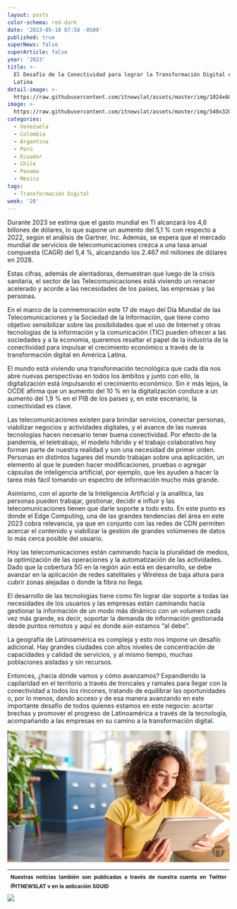 ```yaml
---
layout: posts
color-schema: red-dark
date: '2023-05-18 07:58 -0500'
published: true
superNews: false
superArticle: false
year: '2023'
title: >-
  El Desafío de la Conectividad para lograr la Transformación Digital en América
  Latina 
detail-image: >-
  https://raw.githubusercontent.com/itnewslat/assets/master/img/1024x680/mujer-con-tablet-g.jpg
image: >-
  https://raw.githubusercontent.com/itnewslat/assets/master/img/540x320/mujer-con-tablet-p.jpg
categories:
  - Venezuela
  - Colombia
  - Argentina
  - Perú
  - Ecuador
  - Chile
  - Panama
  - Mexico
tags:
  - Transformación Digital
week: '20'
---
```

Durante 2023 se estima que el gasto mundial en TI alcanzará los 4,6 billones de dólares, lo que supone un aumento del 5,1 % con respecto a 2022, según el análisis de Gartner, Inc. Además, se espera que el mercado mundial de servicios de telecomunicaciones crezca a una tasa anual compuesta (CAGR) del 5,4 %, alcanzando los 2.467 mil millones de dólares en 2028.
 
Estas cifras, además de alentadoras, demuestran que luego de la crisis sanitaria, el sector de las Telecomunicaciones está viviendo un renacer acelerado y acorde a las necesidades de los países, las empresas y las personas.
 
En el marco de la conmemoración este 17 de mayo del Día Mundial de las Telecomunicaciones y la Sociedad de la Información, que tiene como objetivo sensibilizar sobre las posibilidades que el uso de Internet y otras tecnologías de la información y la comunicación (TIC) pueden ofrecer a las sociedades y a la economía, queremos resaltar el papel de la industria de la conectividad para impulsar el crecimiento económico a través de la transformación digital en América Latina.
 
El mundo está viviendo una transformación tecnológica que cada día nos abre nuevas perspectivas en todos los ámbitos y junto con ello, la digitalización está impulsando el crecimiento económico. Sin ir más lejos, la OCDE afirma que un aumento del 10 % en la digitalización conduce a un aumento del 1,9 % en el PIB de los países y, en este escenario, la conectividad es clave.
 
Las telecomunicaciones existen para brindar servicios, conectar personas, viabilizar negocios y actividades digitales, y el avance de las nuevas tecnologías hacen necesario tener buena conectividad. Por efecto de la pandemia, el teletrabajo, el modelo híbrido y el trabajo colaborativo hoy forman parte de nuestra realidad y son una necesidad de primer orden. Personas en distintos lugares del mundo trabajan sobre una aplicación, un elemento al que le pueden hacer modificaciones, pruebas o agregar cápsulas de inteligencia artificial, por ejemplo, que les ayuden a hacer la tarea más fácil tomando un espectro de información mucho más grande.
 
Asimismo, con el aporte de la Inteligencia Artificial  y la analítica, las personas pueden trabajar, gestionar, decidir e influir y las telecomunicaciones tienen que darle soporte a todo esto. En este punto es donde el Edge Computing, una de las grandes tendencias del área en este 2023 cobra relevancia, ya que en conjunto con las redes de CDN permiten acercar el contenido y viabilizar la gestión de grandes volúmenes de datos lo más cerca posible del usuario.
 
Hoy las telecomunicaciones están caminando hacia la pluralidad de medios, la optimización de las operaciones y la automatización de las actividades.  Dado que la cobertura 5G en la región aún está en desarrollo, se debe avanzar en la aplicación de redes satelitales y Wireless de baja altura para cubrir zonas alejadas o donde la fibra no llega.
 
El desarrollo de las tecnologías tiene como fin lograr dar soporte a todas las necesidades de los usuarios y las empresas están caminando hacia gestionar la información de un modo más dinámico con un volumen cada vez más grande, es decir, soportar la demanda de información gestionada desde puntos remotos y aquí es donde aún estamos “al debe”.
 
La geografía de Latinoamérica es compleja y esto nos impone un desafío adicional. Hay grandes ciudades con altos niveles de concentración de capacidades y calidad de servicios, y al mismo tiempo, muchas poblaciones aisladas y sin recursos.
 
Entonces, ¿hacia dónde vamos y cómo avanzamos? Expandiendo la capilaridad en el territorio a través de troncales y ramales para llegar con la conectividad a todos los rincones,  tratando de equilibrar las oportunidades o, por lo menos, dando acceso y de esa manera avanzando en este importante desafío de todos quienes estamos en este negocio: acortar brechas y promover el progreso de Latinoamérica a través de la tecnología, acompañando a las empresas en su camino a la transformación digital.

![](https://raw.githubusercontent.com/itnewslat/assets/master/img/540x320/mujer-con-tablet-p.jpg)

<table style="height: 42px;" width="569">
<tbody>
<tr>
<td style="text-align: justify;"><sub><strong>Nuestras noticias también son publicadas a través de nuestra cuenta en Twitter <a href="https://twitter.com/itnewslat?lang=es">@ITNEWSLAT</a> y en la aplicación <a href="https://squidapp.co/en/">SQUID</a></strong></sub></td>
</tr>
</tbody>
</table>
<img src="https://tracker.metricool.com/c3po.jpg?hash=56f88a41e39ab42c063cc51676587a04"/>